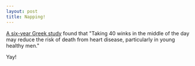 ```yaml
--- 
layout: post
title: Napping!
---
```

<a href="http://news.bbc.co.uk/2/hi/health/6354855.stm">A six-year Greek study</a> found that "Taking 40 winks in the middle of the day may reduce the risk of death from heart disease, particularly in young healthy men."

Yay!
